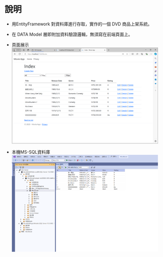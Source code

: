 # 說明
- 用EntityFramework 對資料庫進行存取，實作的一個 DVD 商品上架系統。
- 在 DATA Model 層即附加資料驗證邏輯，無須寫在前端頁面上。

- 頁面展示
![1](images/index.png)

- 本機MS-SQL資料庫
![2](images/database.png)

